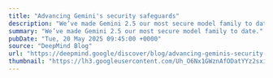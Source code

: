 ```yaml
---
title: "Advancing Gemini's security safeguards"
description: "We’ve made Gemini 2.5 our most secure model family to date."
summary: "We’ve made Gemini 2.5 our most secure model family to date."
pubDate: "Tue, 20 May 2025 09:45:00 +0000"
source: "DeepMind Blog"
url: "https://deepmind.google/discover/blog/advancing-geminis-security-safeguards/"
thumbnail: "https://lh3.googleusercontent.com/Uh_O6Nx1GWznAfODatYYz2sxiDekdb6HWnnSsy-cfmTxfjdUEEleh9w4cBdwUfBnyQBS-t1xW4UZXrMmC-rI6bz31hCrm5nHLt6Cp1FJAT7X9Upv5g=w1200-h630-n-nu"
---
```


